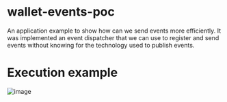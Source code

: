 # wallet-events-poc
An application example to show how can we send events more efficiently. It was implemented an event dispatcher that we can use to register and send events without knowing for the technology used to publish events.

# Execution example
![image](https://github.com/eduardosbcabral/wallet-events-poc/assets/29133996/d8384eb4-d0fd-4c6a-a3bf-5729993635fa)
